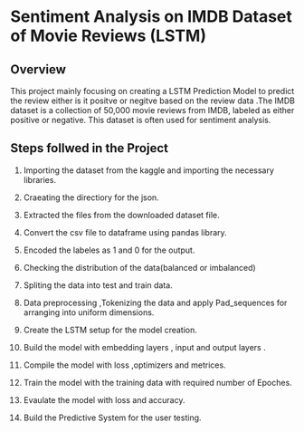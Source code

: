 # Sentiment Analysis on IMDB Dataset of Movie Reviews (LSTM)

## Overview

This project mainly focusing on creating a LSTM Prediction Model to predict the review either is it  positve or negitve based on the review data .The IMDB dataset is a collection of 50,000 movie reviews from IMDB, 
labeled as either positive or negative. This dataset is often used for sentiment analysis.

## Steps follwed in the Project  

1. Importing the dataset from the kaggle and importing the necessary libraries.

2. Craeating the directiory for the json.

3. Extracted the files from the downloaded dataset file.

4. Convert the csv file to dataframe using pandas library.

5. Encoded the labeles as 1 and 0 for the output.

6. Checking the distribution of the data(balanced or imbalanced)

7. Spliting the data into test and train data.

8. Data preprocessing ,Tokenizing the data and apply Pad_sequences for arranging into uniform dimensions.

9. Create the LSTM setup for the model creation.

10. Build the model with embedding layers , input and output layers .

11. Compile the model with loss ,optimizers and metrices.

12. Train the model with the training data with required number of Epoches.

13. Evaulate the model with loss and accuracy.

14. Build the Predictive System for the user testing.
